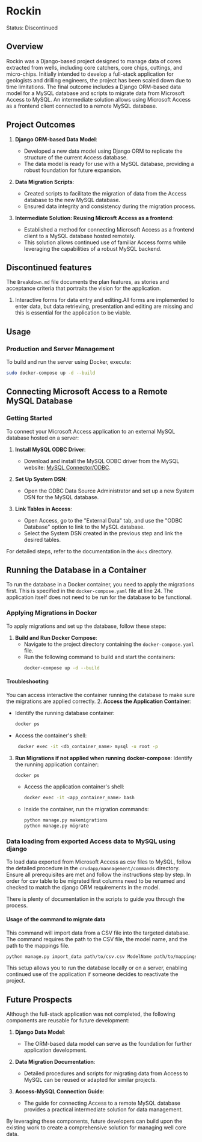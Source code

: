 # Rockin
Status: Discontinued

## Overview

Rockin was a Django-based project designed to manage data of cores extracted from wells, including core catchers, core chips, cuttings, and micro-chips. Initially intended to develop a full-stack application for geologists and drilling engineers, the project has been scaled down due to time limitations. The final outcome includes a Django ORM-based data model for a MySQL database and scripts to migrate data from Microsoft Access to MySQL. An intermediate solution allows using Microsoft Access as a frontend client connected to a remote MySQL database.

## Project Outcomes

1. **Django ORM-based Data Model**:
   - Developed a new data model using Django ORM to replicate the structure of the current Access database.
   - The data model is ready for use with a MySQL database, providing a robust foundation for future expansion.

2. **Data Migration Scripts**:
   - Created scripts to facilitate the migration of data from the Access database to the new MySQL database.
   - Ensured data integrity and consistency during the migration process.

3. **Intermediate Solution: Reusing Microsft Access as a frontend**:
   - Established a method for connecting Microsoft Access as a frontend client to a MySQL database hosted remotely.
   - This solution allows continued use of familiar Access forms while leveraging the capabilities of a robust MySQL backend.

## Discontinued features
The `Breakdown.md` file documents the plan features, as stories and acceptance criteria that portraits the vision for the application.
1. Interactive forms for data entry and editing.All forms are implemented to enter data, but data retrieving, presentation and editing are missing and this is essential for the application to be viable.

## Usage

### Production and Server Management

To build and run the server using Docker, execute:

```bash
sudo docker-compose up -d --build
```

## Connecting Microsoft Access to a Remote MySQL Database

### Getting Started

To connect your Microsoft Access application to an external MySQL database hosted on a server:

1. **Install MySQL ODBC Driver**:
   - Download and install the MySQL ODBC driver from the MySQL website: [MySQL Connector/ODBC](https://dev.mysql.com/downloads/connector/odbc/).

2. **Set Up System DSN**:
   - Open the ODBC Data Source Administrator and set up a new System DSN for the MySQL database.

3. **Link Tables in Access**:
   - Open Access, go to the "External Data" tab, and use the "ODBC Database" option to link to the MySQL database.
   - Select the System DSN created in the previous step and link the desired tables.

For detailed steps, refer to the documentation in the `docs` directory.

## Running the Database in a Container

To run the database in a Docker container, you need to apply the migrations first. This is specified in the `docker-compose.yaml` file at line 24. The application itself does not need to be run for the database to be functional.

### Applying Migrations in Docker

To apply migrations and set up the database, follow these steps:

1. **Build and Run Docker Compose**:
   - Navigate to the project directory containing the `docker-compose.yaml` file.
   - Run the following command to build and start the containers:
     ```bash
     docker-compose up -d --build
     ```

#### Troubleshooting
You can access interactive the container running the database to make sure the migrations are applied correctly.
2. **Access the Application Container**:
   - Identify the running database container:
     ```bash
     docker ps
     ```
   - Access the container's shell:
     ```bash
      docker exec -it <db_container_name> mysql -u root -p

     ```

3. **Run Migrations if not applied when running docker-compose**:
   Identify the running application container:
     ```bash
     docker ps
     ```
   - Access the application container's shell:
      ```bash
      docker exec -it <app_container_name> bash
      ```
   - Inside the container, run the migration commands:
     ```bash
     python manage.py makemigrations
     python manage.py migrate
     ```


### Data loading from exported Access data to MySQL using django

To load data exported from Microsoft Access as csv files to MySQL, follow the detailed procedure in the `crudapp/mannagement/commands` directory. Ensure all prerequisites are met and follow the instructions step by step. In order for csv table to be migrated first columns need to be renamed and checked to match the django ORM requirements in the model.

There is plenty of documentation in the scripts to guide you through the process.

#### Usage of the command to migrate data
This command will import data from a CSV file into the targeted database. The command requires the path to the CSV file, the model name, and the path to the mappings file.
```bash
python manage.py import_data path/to/csv.csv ModelName path/to/mappings.yaml
```


This setup allows you to run the database locally or on a server, enabling continued use of the application if someone decides to reactivate the project.

## Future Prospects

Although the full-stack application was not completed, the following components are reusable for future development:

1. **Django Data Model**:
   - The ORM-based data model can serve as the foundation for further application development.

2. **Data Migration Documentation**:
   - Detailed procedures and scripts for migrating data from Access to MySQL can be reused or adapted for similar projects.

3. **Access-MySQL Connection Guide**:
   - The guide for connecting Access to a remote MySQL database provides a practical intermediate solution for data management.

By leveraging these components, future developers can build upon the existing work to create a comprehensive solution for managing well core data.

